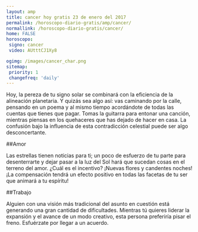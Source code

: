 ```yaml
---
layout: amp
title: cancer hoy gratis 23 de enero del 2017 
permalink: /horoscopo-diario-gratis/amp/cancer/
normallink: /horoscopo-diario-gratis/cancer/
home: FALSE
horoscopo:
 signo: cancer
 video: AUtttCJ1Xy8

ogimg: /images/cancer_char.png
sitemap:
 priority: 1
 changefreq: 'daily'
---
```



Hoy, la pereza de tu signo solar se combinará con la eficiencia de la alineación planetaria. Y quizás sea algo así: vas caminando por la calle, pensando en un poema y al mismo tiempo acordándote de todas las cuentas que tienes que pagar. Tomas la guitarra para entonar una canción, mientras piensas en los quehaceres que has dejado de hacer en casa. La confusión bajo la influencia de esta contradicción celestial puede ser algo desconcertante.

##Amor

Las estrellas tienen noticias para ti; un poco de esfuerzo de tu parte para desenterrarte y dejar pasar a la luz del Sol hará que sucedan cosas en el terreno del amor. ¿Cuál es el incentivo? ¡Nuevas flores y candentes noches! ¡La compensación tendrá un efecto positivo en todas las facetas de tu ser que animará a tu espíritu!

##Trabajo

Alguien con una visión más tradicional del asunto en cuestión está generando una gran cantidad de dificultades. Mientras tú quieres liderar la expansión y el avance de un modo creativo, esta persona preferiría pisar el freno. Esfuérzate por llegar a un acuerdo.